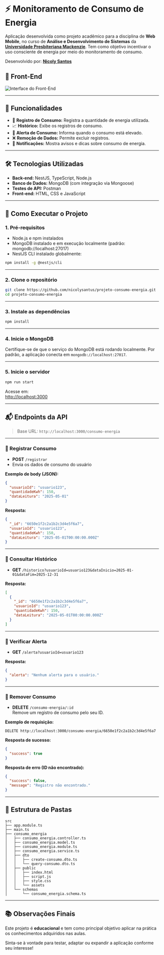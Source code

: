 # ⚡ Monitoramento de Consumo de Energia

<p>
  Aplicação desenvolvida como projeto acadêmico para a disciplina de  
  <strong>Web Mobile</strong>, no curso de  
  <strong>Análise e Desenvolvimento de Sistemas</strong> da  
  <a href="https://www.mackenzie.br" target="_blank"><strong>Universidade Presbiteriana Mackenzie</strong></a>.  
  Tem como objetivo incentivar o uso consciente de energia por meio do monitoramento de consumo.
</p>

<p>
  Desenvolvido por:  
  <a href="https://www.linkedin.com/in/nicolysantus" target="_blank"><strong>Nicoly Santos</strong></a>
</p>


## 📱 Front-End 
![Interface do Front-End](https://drive.google.com/uc?export=view&id=15KkOfCSwrMwNkqxu0II4iRPRraqUKe7U)

---

## 🌟 Funcionalidades

- 🔌 **Registro de Consumo:** Registra a quantidade de energia utilizada.  
- 📈 **Histórico:** Exibe os registros de consumo.  
- 🚨 **Alerta de Consumo:** Informa quando o consumo está elevado.  
- ❌ **Remoção de Dados:** Permite excluir registros.  
- 🔔 **Notificações:** Mostra avisos e dicas sobre consumo de energia.

---

## 🛠️ Tecnologias Utilizadas

- **Back-end:** NestJS, TypeScript, Node.js
- **Banco de Dados:** MongoDB (com integração via Mongoose)
- **Testes de API:** Postman
- **Front-end:** HTML, CSS e JavaScript

---

## 🚀 Como Executar o Projeto

### 1. Pré-requisitos

- Node.js e npm instalados
- MongoDB instalado e em execução localmente (padrão: mongodb://localhost:27017)
- NestJS CLI instalado globalmente:
```bash
npm install -g @nestjs/cli
```

---

### 2. Clone o repositório

```bash
git clone https://github.com/nicolysantus/projeto-consumo-energia.git
cd projeto-consumo-energia
```

---

### 3. Instale as dependências

```bash
npm install
```

---

### 4. Inicie o MongoDB

Certifique-se de que o serviço do MongoDB está rodando localmente. Por padrão, a aplicação conecta em `mongodb://localhost:27017`.

---

### 5. Inicie o servidor

```bash
npm run start
```

Acesse em:  
[http://localhost:3000](http://localhost:3000)

---

## 📬 Endpoints da API

> Base URL: `http://localhost:3000/consumo-energia`

---

### 🔸 Registrar Consumo

- **POST** `/registrar`
- Envia os dados de consumo do usuário

**Exemplo de body (JSON):**
```json
{
  "usuarioId": "usuario123",
  "quantidadeKwh": 150,
  "dataLeitura": "2025-05-01"
}
```

**Resposta:**
```json
{
  "_id": "6650e1f2c2a1b2c3d4e5f6a7",
  "usuarioId": "usuario123",
  "quantidadeKwh": 150,
  "dataLeitura": "2025-05-01T00:00:00.000Z"
}
```

---

### 🔸 Consultar Histórico

- **GET** `/historico?usuarioId=usuario123&dataInicio=2025-01-01&dataFim=2025-12-31`

**Resposta:**
```json
[
  {
    "_id": "6650e1f2c2a1b2c3d4e5f6a7",
    "usuarioId": "usuario123",
    "quantidadeKwh": 150,
    "dataLeitura": "2025-05-01T00:00:00.000Z"
  }
]
```

---

### 🔸 Verificar Alerta

- **GET** `/alerta?usuarioId=usuario123`

**Resposta:**
```json
{
  "alerta": "Nenhum alerta para o usuário."
}
```

---

### 🔸 Remover Consumo

- **DELETE** `/consumo-energia/:id`  
Remove um registro de consumo pelo seu ID.

**Exemplo de requisição:**
```
DELETE http://localhost:3000/consumo-energia/6650e1f2c2a1b2c3d4e5f6a7
```

**Resposta de sucesso:**
```json
{
  "success": true
}
```

**Resposta de erro (ID não encontrado):**
```json
{
  "success": false,
  "message": "Registro não encontrado."
}
```

---

## 📁 Estrutura de Pastas

```
src
├── app.module.ts
├── main.ts
├── consumo_energia
│   ├── consumo_energia.controller.ts
│   ├── consumo_energia.model.ts
│   ├── consumo_energia.module.ts
│   ├── consumo_energia.service.ts
│   ├── dto
│   │   ├── create-consumo.dto.ts
│   │   └── query-consumo.dto.ts
│   ├── public
│   │   ├── index.html
│   │   ├── script.js
│   │   ├── style.css
│   │   └── assets
│   └── schemas
│       └── consumo_energia.schema.ts
```

---

## 📚 Observações Finais

Este projeto é **educacional** e tem como principal objetivo aplicar na prática os conhecimentos adquiridos nas aulas.

Sinta-se à vontade para testar, adaptar ou expandir a aplicação conforme seu interesse!
